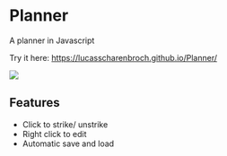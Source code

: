 # Planner
A planner in Javascript

Try it here: https://lucasscharenbroch.github.io/Planner/

<image src="Screenshot.png">
  
## Features
- Click to strike/ unstrike
- Right click to edit
- Automatic save and load
  
